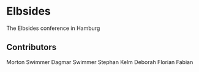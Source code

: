 # Elbsides

The Elbsides conference in Hamburg

## Contributors

Morton Swimmer
Dagmar Swimmer
Stephan Kelm
Deborah
Florian
Fabian
